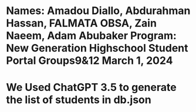 # Names: Amadou Diallo, Abdurahman Hassan, FALMATA OBSA, Zain Naeem, Adam Abubaker Program: New Generation Highschool Student Portal Groups9&12 March 1, 2024

# We Used ChatGPT 3.5 to generate the list of students in db.json